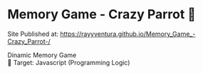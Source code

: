 # Memory Game - Crazy Parrot 🦜
Site Published at: https://rayyventura.github.io/Memory_Game_-Crazy_Parrot-/

Dinamic Memory Game </br>
🎯 Target: Javascript (Programming Logic)
